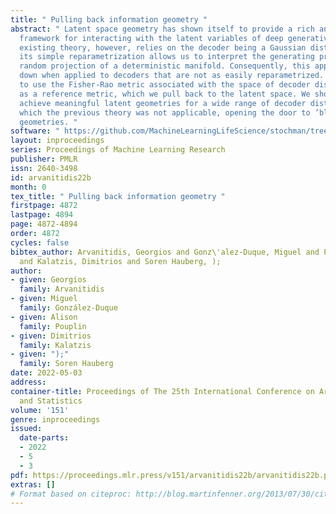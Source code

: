 ```yaml
---
title: " Pulling back information geometry "
abstract: " Latent space geometry has shown itself to provide a rich and rigorous
  framework for interacting with the latent variables of deep generative models. The
  existing theory, however, relies on the decoder being a Gaussian distribution as
  its simple reparametrization allows us to interpret the generating process as a
  random projection of a deterministic manifold. Consequently, this approach breaks
  down when applied to decoders that are not as easily reparametrized. We here propose
  to use the Fisher-Rao metric associated with the space of decoder distributions
  as a reference metric, which we pull back to the latent space. We show that we can
  achieve meaningful latent geometries for a wide range of decoder distributions for
  which the previous theory was not applicable, opening the door to ’black box’ latent
  geometries. "
software: " https://github.com/MachineLearningLifeScience/stochman/tree/black-box-random-geometry/examples/black_box_random_geometries "
layout: inproceedings
series: Proceedings of Machine Learning Research
publisher: PMLR
issn: 2640-3498
id: arvanitidis22b
month: 0
tex_title: " Pulling back information geometry "
firstpage: 4872
lastpage: 4894
page: 4872-4894
order: 4872
cycles: false
bibtex_author: Arvanitidis, Georgios and Gonz\'alez-Duque, Miguel and Pouplin, Alison
  and Kalatzis, Dimitrios and Soren Hauberg, );
author:
- given: Georgios
  family: Arvanitidis
- given: Miguel
  family: González-Duque
- given: Alison
  family: Pouplin
- given: Dimitrios
  family: Kalatzis
- given: ");"
  family: Soren Hauberg
date: 2022-05-03
address:
container-title: Proceedings of The 25th International Conference on Artificial Intelligence
  and Statistics
volume: '151'
genre: inproceedings
issued:
  date-parts:
  - 2022
  - 5
  - 3
pdf: https://proceedings.mlr.press/v151/arvanitidis22b/arvanitidis22b.pdf
extras: []
# Format based on citeproc: http://blog.martinfenner.org/2013/07/30/citeproc-yaml-for-bibliographies/
---
```

